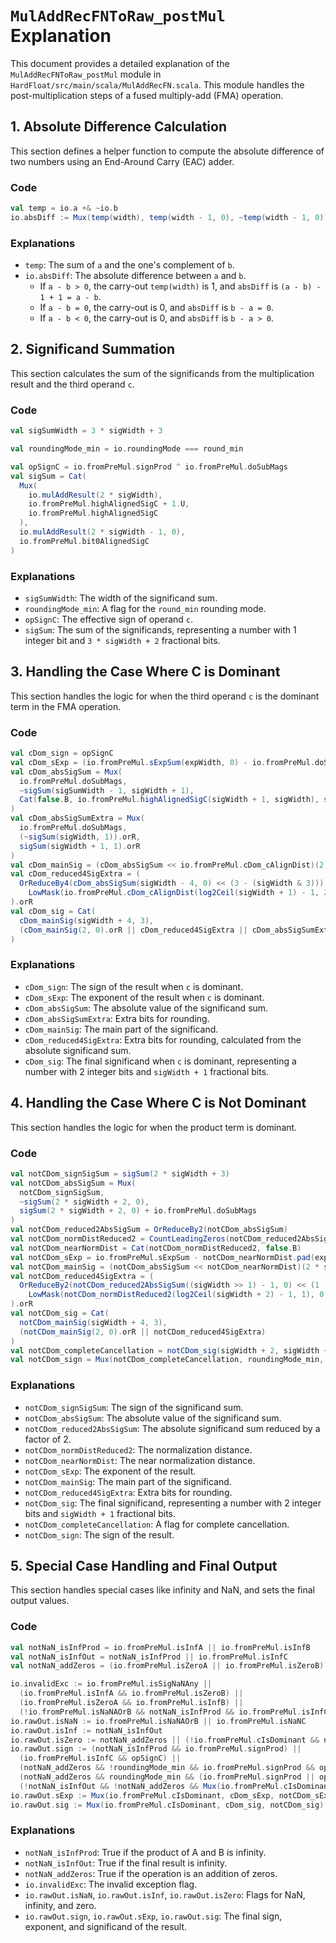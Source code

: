 # `MulAddRecFNToRaw_postMul` Explanation

This document provides a detailed explanation of the `MulAddRecFNToRaw_postMul` module in `HardFloat/src/main/scala/MulAddRecFN.scala`. This module handles the post-multiplication steps of a fused multiply-add (FMA) operation.

## 1. Absolute Difference Calculation

This section defines a helper function to compute the absolute difference of two numbers using an End-Around Carry (EAC) adder.

### Code
```scala
val temp = io.a +& ~io.b
io.absDiff := Mux(temp(width), temp(width - 1, 0), ~temp(width - 1, 0)) + temp(width)
```

### Explanations
- `temp`: The sum of `a` and the one's complement of `b`.
- `io.absDiff`: The absolute difference between `a` and `b`.
  - If `a - b > 0`, the carry-out `temp(width)` is 1, and `absDiff` is `(a - b) - 1 + 1 = a - b`.
  - If `a - b = 0`, the carry-out is 0, and `absDiff` is `b - a = 0`.
  - If `a - b < 0`, the carry-out is 0, and `absDiff` is `b - a > 0`.

## 2. Significand Summation

This section calculates the sum of the significands from the multiplication result and the third operand `c`.

### Code
```scala
val sigSumWidth = 3 * sigWidth + 3

val roundingMode_min = io.roundingMode === round_min

val opSignC = io.fromPreMul.signProd ^ io.fromPreMul.doSubMags
val sigSum = Cat(
  Mux(
    io.mulAddResult(2 * sigWidth),
    io.fromPreMul.highAlignedSigC + 1.U,
    io.fromPreMul.highAlignedSigC
  ),
  io.mulAddResult(2 * sigWidth - 1, 0),
  io.fromPreMul.bit0AlignedSigC
)
```

### Explanations
- `sigSumWidth`: The width of the significand sum.
- `roundingMode_min`: A flag for the `round_min` rounding mode.
- `opSignC`: The effective sign of operand `c`.
- `sigSum`: The sum of the significands, representing a number with 1 integer bit and `3 * sigWidth + 2` fractional bits.

## 3. Handling the Case Where C is Dominant

This section handles the logic for when the third operand `c` is the dominant term in the FMA operation.

### Code
```scala
val cDom_sign = opSignC
val cDom_sExp = (io.fromPreMul.sExpSum(expWidth, 0) - io.fromPreMul.doSubMags).pad(expWidth + 2).asSInt
val cDom_absSigSum = Mux(
  io.fromPreMul.doSubMags,
  ~sigSum(sigSumWidth - 1, sigWidth + 1),
  Cat(false.B, io.fromPreMul.highAlignedSigC(sigWidth + 1, sigWidth), sigSum(sigSumWidth - 3, sigWidth + 2))
)
val cDom_absSigSumExtra = Mux(
  io.fromPreMul.doSubMags,
  (~sigSum(sigWidth, 1)).orR,
  sigSum(sigWidth + 1, 1).orR
)
val cDom_mainSig = (cDom_absSigSum << io.fromPreMul.cDom_cAlignDist)(2 * sigWidth + 1, sigWidth - 3)
val cDom_reduced4SigExtra = (
  OrReduceBy4(cDom_absSigSum(sigWidth - 4, 0) << (3 - (sigWidth & 3))) &
    LowMask(io.fromPreMul.cDom_cAlignDist(log2Ceil(sigWidth + 1) - 1, 2), 0, sigWidth >> 2)
).orR
val cDom_sig = Cat(
  cDom_mainSig(sigWidth + 4, 3),
  (cDom_mainSig(2, 0).orR || cDom_reduced4SigExtra || cDom_absSigSumExtra)
)
```

### Explanations
- `cDom_sign`: The sign of the result when `c` is dominant.
- `cDom_sExp`: The exponent of the result when `c` is dominant.
- `cDom_absSigSum`: The absolute value of the significand sum.
- `cDom_absSigSumExtra`: Extra bits for rounding.
- `cDom_mainSig`: The main part of the significand.
- `cDom_reduced4SigExtra`: Extra bits for rounding, calculated from the absolute significand sum.
- `cDom_sig`: The final significand when `c` is dominant, representing a number with 2 integer bits and `sigWidth + 1` fractional bits.

## 4. Handling the Case Where C is Not Dominant

This section handles the logic for when the product term is dominant.

### Code
```scala
val notCDom_signSigSum = sigSum(2 * sigWidth + 3)
val notCDom_absSigSum = Mux(
  notCDom_signSigSum,
  ~sigSum(2 * sigWidth + 2, 0),
  sigSum(2 * sigWidth + 2, 0) + io.fromPreMul.doSubMags
)
val notCDom_reduced2AbsSigSum = OrReduceBy2(notCDom_absSigSum)
val notCDom_normDistReduced2 = CountLeadingZeros(notCDom_reduced2AbsSigSum)
val notCDom_nearNormDist = Cat(notCDom_normDistReduced2, false.B)
val notCDom_sExp = io.fromPreMul.sExpSum - notCDom_nearNormDist.pad(expWidth + 2).asSInt
val notCDom_mainSig = (notCDom_absSigSum << notCDom_nearNormDist)(2 * sigWidth + 3, sigWidth - 1)
val notCDom_reduced4SigExtra = (
  OrReduceBy2(notCDom_reduced2AbsSigSum((sigWidth >> 1) - 1, 0) << (1 - (((sigWidth + 2) >> 1) & 1))) &
    LowMask(notCDom_normDistReduced2(log2Ceil(sigWidth + 2) - 1, 1), 0, (sigWidth + 2) >> 2)
).orR
val notCDom_sig = Cat(
  notCDom_mainSig(sigWidth + 4, 3),
  (notCDom_mainSig(2, 0).orR || notCDom_reduced4SigExtra)
)
val notCDom_completeCancellation = notCDom_sig(sigWidth + 2, sigWidth + 1) === 0.U
val notCDom_sign = Mux(notCDom_completeCancellation, roundingMode_min, io.fromPreMul.signProd ^ notCDom_signSigSum)
```

### Explanations
- `notCDom_signSigSum`: The sign of the significand sum.
- `notCDom_absSigSum`: The absolute value of the significand sum.
- `notCDom_reduced2AbsSigSum`: The absolute significand sum reduced by a factor of 2.
- `notCDom_normDistReduced2`: The normalization distance.
- `notCDom_nearNormDist`: The near normalization distance.
- `notCDom_sExp`: The exponent of the result.
- `notCDom_mainSig`: The main part of the significand.
- `notCDom_reduced4SigExtra`: Extra bits for rounding.
- `notCDom_sig`: The final significand, representing a number with 2 integer bits and `sigWidth + 1` fractional bits.
- `notCDom_completeCancellation`: A flag for complete cancellation.
- `notCDom_sign`: The sign of the result.

## 5. Special Case Handling and Final Output

This section handles special cases like infinity and NaN, and sets the final output values.

### Code
```scala
val notNaN_isInfProd = io.fromPreMul.isInfA || io.fromPreMul.isInfB
val notNaN_isInfOut = notNaN_isInfProd || io.fromPreMul.isInfC
val notNaN_addZeros = (io.fromPreMul.isZeroA || io.fromPreMul.isZeroB) && io.fromPreMul.isZeroC

io.invalidExc := io.fromPreMul.isSigNaNAny ||
  (io.fromPreMul.isInfA && io.fromPreMul.isZeroB) ||
  (io.fromPreMul.isZeroA && io.fromPreMul.isInfB) ||
  (!io.fromPreMul.isNaNAOrB && notNaN_isInfProd && io.fromPreMul.isInfC && io.fromPreMul.doSubMags)
io.rawOut.isNaN := io.fromPreMul.isNaNAOrB || io.fromPreMul.isNaNC
io.rawOut.isInf := notNaN_isInfOut
io.rawOut.isZero := notNaN_addZeros || (!io.fromPreMul.cIsDominant && notCDom_completeCancellation)
io.rawOut.sign := (notNaN_isInfProd && io.fromPreMul.signProd) ||
  (io.fromPreMul.isInfC && opSignC) ||
  (notNaN_addZeros && !roundingMode_min && io.fromPreMul.signProd && opSignC) ||
  (notNaN_addZeros && roundingMode_min && (io.fromPreMul.signProd || opSignC)) ||
  (!notNaN_isInfOut && !notNaN_addZeros && Mux(io.fromPreMul.cIsDominant, cDom_sign, notCDom_sign))
io.rawOut.sExp := Mux(io.fromPreMul.cIsDominant, cDom_sExp, notCDom_sExp)
io.rawOut.sig := Mux(io.fromPreMul.cIsDominant, cDom_sig, notCDom_sig)
```

### Explanations
- `notNaN_isInfProd`: True if the product of A and B is infinity.
- `notNaN_isInfOut`: True if the final result is infinity.
- `notNaN_addZeros`: True if the operation is an addition of zeros.
- `io.invalidExc`: The invalid exception flag.
- `io.rawOut.isNaN`, `io.rawOut.isInf`, `io.rawOut.isZero`: Flags for NaN, infinity, and zero.
- `io.rawOut.sign`, `io.rawOut.sExp`, `io.rawOut.sig`: The final sign, exponent, and significand of the result.
